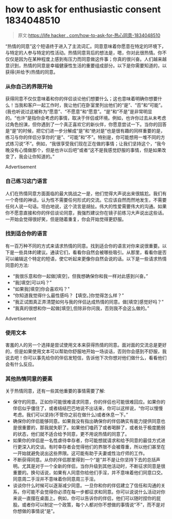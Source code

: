 # how to ask for enthusiastic consent 1834048510

> 原文:[https://life hacker . com/how-to-ask-for-热心同意-1834048510](https://lifehacker.com/how-to-ask-for-enthusiastic-consent-1834048510)

“热情的同意”这个短语终于进入了主流词汇。同意意味着你愿意在特定的环境下，与特定的人参与特定的性活动。热情同意背后的想法是，嗯，你对此很热情。你不仅仅是因为在某种程度上感到有压力而同意做这件事；你真的很兴奋。人们越来越意识到，热情的同意是幸福健康性生活的重要组成部分。以下是你需要知道的，以获得(并给予)热情的同意。

### 从你自己的界限开始

获得同意不仅仅意味着和你的伴侣谈论他们想要什么；这也意味着明确你想要什么！当我和客户一起工作时，我让他们在卧室里列出他们的“是”、“否”和“可能”。(我也听说过这被称为“愿意”、“不愿意”和“愿意”。“是”和“不是”是非常明显的。“也许”是指你会考虑的事情，取决于伴侣或环境。例如，也许你过去从未考虑过角色扮演，但你遇到了一个真正喜欢它的新伙伴，你愿意尝试一下。当你的回答是“是”的时候，把它们进一步分解成“是”和“绝对是”也是很有趣的同样重要的是，练习与你的伴侣分享你的“是”、“可能”和“不”。特别是，你可能想用一堆不同的方式练习说“不”。例如，“我很享受我们现在正在做的事情；让我们坚持这个，“我今晚没有心情做那个，但是也许以后吧”或者“这不是我感觉舒服的事情，但是如果改变了，我会让你知道的。”

<label class="bxm4mm-13 juykRM">Advertisement</label>

### 自己练习这门语言

人们在热情同意方面面临的最大挑战之一是，他们觉得大声说出来很尴尬。我们有一个奇怪的神话，认为性不需要任何形式的交流。它应该自然而然地发生，不需要任何人说一句话。坦白地说，这个流言是胡扯。伟大的性爱需要伟大的沟通。如果你不愿意直接和你的伴侣谈论同意，我强烈建议你在镜子前练习大声说出这些话。一开始会觉得很好笑，但是随着重复，你会开始觉得更舒服。

### 找到适合你的语言

有一百万种不同的方式来请求热情的同意。找到适合你的语言对你来说很重要。以下是一些具体的建议。通读它们，看看你自然会被哪些吸引。从那里，看看你是否可以编辑这个特定的短语，使它听起来更像你自然会说的话。以下是一些请求热情同意的方法:

*   “我很乐意和你一起做[填空]，但我想确保你和我一样对此感到兴奋。”
*   “我[填空]可以吗？”
*   "如果我[填空]你会喜欢吗？"
*   “你知道我觉得什么最性感吗？【填空。]你觉得怎么样？”
*   “我正试图真正弄清楚如何与我的伴侣达成热情的同意。做[填空]感觉好吗？”
*   “我真的很想和你一起做[填空],但除非你问我，否则我不会这么做的。”

<label class="bxm4mm-13 juykRM">Advertisement</label>

### 使用文本

害羞的人的另一个选择是尝试使用文本来获得热情的同意。面对面的交流总是更好的，但是如果使用文本可以帮助你舒服地开始一场谈话，否则你会感到不舒服，我说去吧！你可以事先给你的伴侣发短信，告诉他下次你想对他们做什么，看看他们会有什么反应。

### 其他热情同意的要素

关于热情同意，还有一些其他重要的事情需要了解:

*   保守的同意。正如你可能很难请求同意，你的伴侣也可能很难回应。如果你的伴侣似乎僵住了，或者结结巴巴地说不出话来，你可以这样说，“你可以慢慢考虑。我们可以坚持(不管你之前在做什么)或者休息一下。”
*   确保你的伴侣能够同意。如果我没有指出确保你的伴侣确实有能力提供同意也是很重要的，那我就失职了。如果他们嗑药了或者喝醉了，或者处于极度脆弱的状态，他们就不适合给予同意，更不用说热情的同意了。
*   如果你的伴侣是一名性虐待幸存者，你可能想就请求和给予同意的最佳方式进行更深入的交谈。有时幸存者会觉得他们的界限不会被尊重，所以他们甚至在一开始就避免说出这些界限。这可能有助于夫妻或性治疗师的工作。
*   不断获得同意。从你的伴侣那里得到一个“是”并不是让你坚持下去的总括声明。尤其是对于一个全新的伴侣，当你升级到其他活动时，不断征求同意是很重要的。换句话说，如果有人同意你给他们手淫，并不意味着他们同意口交。同意周二手淫并不意味着你同意周三手淫。
*   谈谈你什么时候可以逐渐减少同意。一旦你和你的伴侣建立了信任和沟通的关系，你可能不会觉得你必须在每一步都征求和同意。你可以说说什么活动对你来说一直摆在桌面上。例如，你可以告诉你的伴侣，他们可以随时捏你的屁股。或者你可以制定一个政策，每个人都对你不想做的事情说“不”，而不是对你想做的事情说“是”。